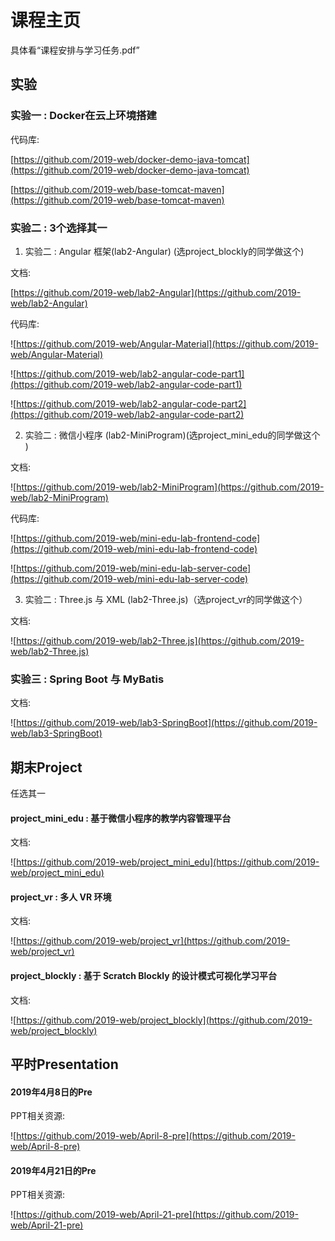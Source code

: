 # 课程主页

具体看“课程安排与学习任务.pdf”

## 实验

### 实验一 : Docker在云上环境搭建
  
代码库:

[https://github.com/2019-web/docker-demo-java-tomcat](https://github.com/2019-web/docker-demo-java-tomcat)

[https://github.com/2019-web/base-tomcat-maven](https://github.com/2019-web/base-tomcat-maven)


###  实验二 : 3个选择其一

1. 实验二 : Angular 框架(lab2-Angular) (选project_blockly的同学做这个)

文档:

[https://github.com/2019-web/lab2-Angular](https://github.com/2019-web/lab2-Angular)

代码库:

![https://github.com/2019-web/Angular-Material](https://github.com/2019-web/Angular-Material)

![https://github.com/2019-web/lab2-angular-code-part1](https://github.com/2019-web/lab2-angular-code-part1)

![https://github.com/2019-web/lab2-angular-code-part2](https://github.com/2019-web/lab2-angular-code-part2)


2. 实验二 : 微信小程序 (lab2-MiniProgram)(选project_mini_edu的同学做这个 )

文档:

![https://github.com/2019-web/lab2-MiniProgram](https://github.com/2019-web/lab2-MiniProgram)

代码库:

![https://github.com/2019-web/mini-edu-lab-frontend-code](https://github.com/2019-web/mini-edu-lab-frontend-code)

![https://github.com/2019-web/mini-edu-lab-server-code](https://github.com/2019-web/mini-edu-lab-server-code)


3. 实验二 : Three.js 与 XML (lab2-Three.js)（选project_vr的同学做这个）

文档:

![https://github.com/2019-web/lab2-Three.js](https://github.com/2019-web/lab2-Three.js)

### 实验三 : Spring Boot 与 MyBatis

文档:

![https://github.com/2019-web/lab3-SpringBoot](https://github.com/2019-web/lab3-SpringBoot)



## 期末Project

任选其一

#### project_mini_edu : 基于微信小程序的教学内容管理平台

文档:

![https://github.com/2019-web/project_mini_edu](https://github.com/2019-web/project_mini_edu)

#### project_vr : 多人 VR 环境

文档:

![https://github.com/2019-web/project_vr](https://github.com/2019-web/project_vr)

#### project_blockly : 基于 Scratch Blockly 的设计模式可视化学习平台

文档:

![https://github.com/2019-web/project_blockly](https://github.com/2019-web/project_blockly)


## 平时Presentation

#### 2019年4月8日的Pre

PPT相关资源:

![https://github.com/2019-web/April-8-pre](https://github.com/2019-web/April-8-pre)

#### 2019年4月21日的Pre

PPT相关资源:

![https://github.com/2019-web/April-21-pre](https://github.com/2019-web/April-21-pre)
